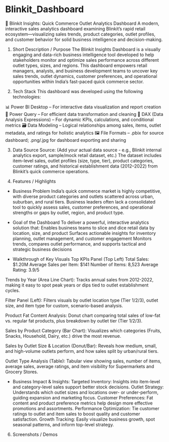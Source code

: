 # Blinkit_Dashboard
🚀 Blinkit Insights: Quick Commerce Outlet Analytics Dashboard
A modern, interactive sales analytics dashboard examining Blinkit’s rapid retail ecosystem—visualizing sales trends, product categories, outlet profiles, and customer behavior for solid business intelligence and decision-making.

1. Short Description / Purpose
The Blinkit Insights Dashboard is a visually engaging and data-rich business intelligence tool developed to help stakeholders monitor and optimize sales performance across different outlet types, sizes, and regions. This dashboard empowers retail managers, analysts, and business development teams to uncover key sales trends, outlet dynamics, customer preferences, and operational opportunities within India’s fast-paced quick commerce sector.

2. Tech Stack
This dashboard was developed using the following technologies:

📊 Power BI Desktop – For interactive data visualization and report creation
🧩 Power Query – For efficient data transformation and cleaning
🧮 DAX (Data Analysis Expressions) – For dynamic KPIs, calculations, and conditional metrics
🗃️ Data Modeling – Logical relationships among sales, items, outlet metadata, and ratings for holistic analytics
🖼️ File Formats – .pbix for source dashboard; .png/.jpg for dashboard exporting and sharing

3. Data Source
Source: (Add your actual data source - e.g., Blinkit internal analytics export, sample/mock retail dataset, etc.)
The dataset includes item-level sales, outlet profiles (size, type, tier), product categories, customer ratings, and historical establishment data (2012–2022) from Blinkit’s quick commerce operations.

4. Features / Highlights
- Business Problem
India’s quick commerce market is highly competitive, with diverse product categories and outlets scattered across urban, suburban, and rural tiers. Business leaders often lack a consolidated tool to quickly assess sales, customer preferences, and operational strengths or gaps by outlet, region, and product type.

- Goal of the Dashboard
To deliver a powerful, interactive analytics solution that:
Enables business teams to slice and dice retail data by location, size, and product
Surfaces actionable insights for inventory planning, outlet management, and customer engagement
Monitors trends, compares outlet performance, and supports tactical and strategic business decisions

- Walkthrough of Key Visuals
Top KPIs Panel (Top Left)
Total Sales: $1.20M
Average Sales per Item: $141
Number of Items: 8,523
Average Rating: 3.9/5

Trends by Year (Area Line Chart):
Tracks annual sales from 2012-2022, making it easy to spot peak years or dips tied to outlet establishment cycles.

Filter Panel (Left):
Filters visuals by outlet location type (Tier 1/2/3), outlet size, and item type for custom, scenario-based analysis.

Product Fat Content Analysis:
Donut chart comparing total sales of low-fat vs. regular fat products, plus breakdown by outlet tier (Tier 1/2/3).

Sales by Product Category (Bar Chart):
Visualizes which categories (Fruits, Snacks, Household, Dairy, etc.) drive the most revenue.

Sales by Outlet Size & Location (Donut/Bar):
Reveals how medium, small, and high-volume outlets perform, and how sales split by urban/rural tiers.

Outlet Type Analysis (Table):
Tabular view showing sales, number of items, average sales, average ratings, and item visibility for Supermarkets and Grocery Stores.

- Business Impact & Insights:
Targeted Inventory: Insights into item-level and category-level sales support better stock decisions.
Outlet Strategy: Understands which outlet sizes and locations over- or under-perform, guiding expansion and marketing focus.
Customer Preferences: Fat content and product preference metrics help design more effective promotions and assortments.
Performance Optimization: Tie customer ratings to outlet and item sales to boost quality and customer satisfaction.
Growth Tracking: Easily visualize business growth, spot seasonal patterns, and inform top-level strategy.

6. Screenshots / Demos



